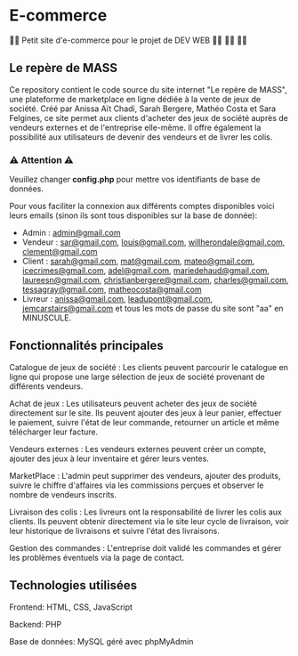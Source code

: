 # E-commerce
:man_technologist: Petit site d'e-commerce pour le projet de DEV WEB :woman_technologist: :woman_technologist: :woman_technologist:

## Le repère de MASS
Ce repository contient le code source du site internet "Le repère de MASS", une plateforme de marketplace en ligne dédiée à la vente de jeux de société. Créé par Anissa Aït Chadi, Sarah Bergere, Mathéo Costa et Sara Felgines, ce site permet aux clients d'acheter des jeux de société auprès de vendeurs externes et de l'entreprise elle-même. Il offre également la possibilité aux utilisateurs de devenir des vendeurs et de livrer les colis.


### ⚠️  Attention  ⚠️ 
Veuillez changer __config.php__ pour mettre vos identifiants de base de données.

Pour vous faciliter la connexion aux différents comptes disponibles voici leurs emails (sinon ils sont tous disponibles sur la base de donnée):
- Admin : admin@gmail.com
- Vendeur : sar@gmail.com, louis@gmail.com, willherondale@gmail.com, clement@gmail.com
- Client : sarah@gmail.com, mat@gmail.com, mateo@gmail.com, icecrimes@gmail.com, adel@gmail.com, mariedehaud@gmail.com, laureesn@gmail.com, christianbergere@gmail.com, charles@gmail.com, tessagray@gmail.com, matheocosta@gmail.com
- Livreur : anissa@gmail.com, leadupont@gmail.com, jemcarstairs@gmail.com
et tous les mots de passe du site sont "aa" en MINUSCULE.

## Fonctionnalités principales
Catalogue de jeux de société : Les clients peuvent parcourir le catalogue en ligne qui propose une large sélection de jeux de société provenant de différents vendeurs.

Achat de jeux : Les utilisateurs peuvent acheter des jeux de société directement sur le site. Ils peuvent ajouter des jeux à leur panier, effectuer le paiement, suivre l'état de leur commande, retourner un article et même télécharger leur facture.

Vendeurs externes : Les vendeurs externes peuvent créer un compte, ajouter des jeux à leur inventaire et gérer leurs ventes.

MarketPlace : L'admin peut supprimer des vendeurs, ajouter des produits, suivre le chiffre d'affaires via les commissions perçues et observer le nombre de vendeurs inscrits.

Livraison des colis : Les livreurs ont la responsabilité de livrer les colis aux clients. Ils peuvent obtenir directement via le site leur cycle de livraison, voir leur historique de livraisons et suivre l'état des livraisons.

Gestion des commandes : L'entreprise doit validé les commandes et gérer les problèmes éventuels via la page de contact.

## Technologies utilisées
Frontend: HTML, CSS, JavaScript

Backend: PHP

Base de données: MySQL géré avec phpMyAdmin
